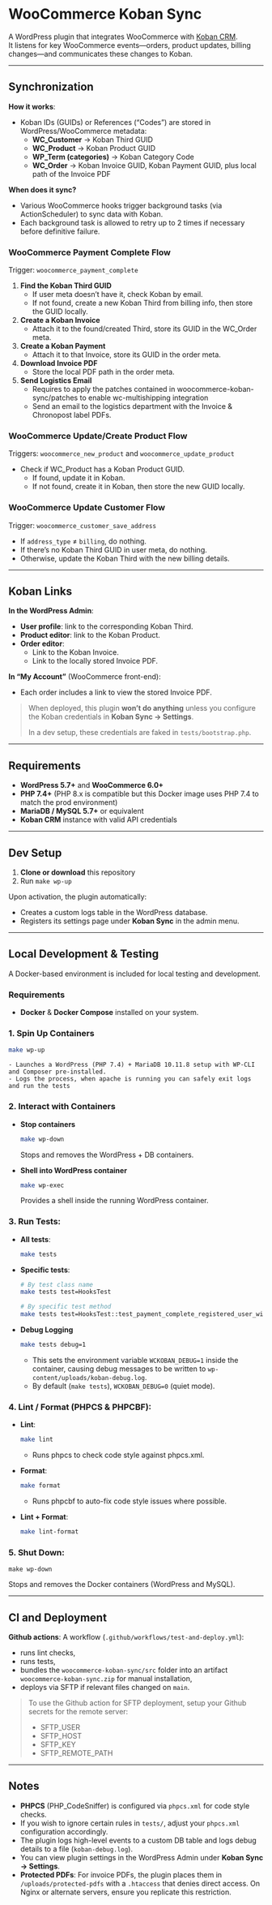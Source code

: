 # WooCommerce Koban Sync

A WordPress plugin that integrates WooCommerce with [Koban CRM](https://www.koban.cloud/en/).  
It listens for key WooCommerce events—orders, product updates, billing changes—and communicates these changes to Koban.

---

## Synchronization
**How it works**:  
- Koban IDs (GUIDs) or References (“Codes”) are stored in WordPress/WooCommerce metadata:
  - **WC_Customer** → Koban Third GUID
  - **WC_Product** → Koban Product GUID
  - **WP_Term (categories)** → Koban Category Code
  - **WC_Order** → Koban Invoice GUID, Koban Payment GUID, plus local path of the Invoice PDF

**When does it sync?**
- Various WooCommerce hooks trigger background tasks (via ActionScheduler) to sync data with Koban.
- Each background task is allowed to retry up to 2 times if necessary before definitive failure.

### WooCommerce Payment Complete Flow 
Trigger: `woocommerce_payment_complete`  
1. **Find the Koban Third GUID**  
   - If user meta doesn’t have it, check Koban by email.  
   - If not found, create a new Koban Third from billing info, then store the GUID locally.  
2. **Create a Koban Invoice**  
   - Attach it to the found/created Third, store its GUID in the WC_Order meta.  
3. **Create a Koban Payment**  
   - Attach it to that Invoice, store its GUID in the order meta.  
4. **Download Invoice PDF**  
   - Store the local PDF path in the order meta.
5. **Send Logistics Email**
   - Requires to apply the patches contained in woocommerce-koban-sync/patches to enable wc-multishipping integration
   - Send an email to the logistics department with the Invoice & Chronopost label PDFs.

### WooCommerce Update/Create Product Flow
Triggers: `woocommerce_new_product` and `woocommerce_update_product`  
- Check if WC_Product has a Koban Product GUID.  
  - If found, update it in Koban.  
  - If not found, create it in Koban, then store the new GUID locally.

### WooCommerce Update Customer Flow
Trigger: `woocommerce_customer_save_address`  
- If `address_type` ≠ `billing`, do nothing.  
- If there’s no Koban Third GUID in user meta, do nothing.  
- Otherwise, update the Koban Third with the new billing details.

---

## Koban Links
**In the WordPress Admin**:  
- **User profile**: link to the corresponding Koban Third.  
- **Product editor**: link to the Koban Product.  
- **Order editor**: 
  - Link to the Koban Invoice.  
  - Link to the locally stored Invoice PDF.

**In “My Account”** (WooCommerce front-end):  
- Each order includes a link to view the stored Invoice PDF.

> When deployed, this plugin **won’t do anything** unless you configure the Koban credentials in **Koban Sync → Settings**.
> 
> In a dev setup, these credentials are faked in ```tests/bootstrap.php```.

---

## Requirements

- **WordPress 5.7+** and **WooCommerce 6.0+**
- **PHP 7.4+** (PHP 8.x is compatible but this Docker image uses PHP 7.4 to match the prod environment)
- **MariaDB / MySQL 5.7+** or equivalent
- **Koban CRM** instance with valid API credentials

---

## Dev Setup

1. **Clone or download** this repository
2. Run ```make wp-up```

Upon activation, the plugin automatically:
- Creates a custom logs table in the WordPress database.
- Registers its settings page under **Koban Sync** in the admin menu.

---

## Local Development & Testing

A Docker-based environment is included for local testing and development.

### Requirements

- **Docker** & **Docker Compose** installed on your system.

### 1. Spin Up Containers
   ```bash
   make wp-up
   ```
    - Launches a WordPress (PHP 7.4) + MariaDB 10.11.8 setup with WP-CLI and Composer pre-installed.
    - Logs the process, when apache is running you can safely exit logs and run the tests

### 2. Interact with Containers
- **Stop containers**
   ```bash
  make wp-down
   ```
  Stops and removes the WordPress + DB containers.


- **Shell into WordPress container**
   ```bash
  make wp-exec
   ```
  Provides a shell inside the running WordPress container.

### 3. Run Tests:

- **All tests**:
    ```bash
    make tests
    ```
- **Specific tests**:
    ```bash
   # By test class name
   make tests test=HooksTest
   
   # By specific test method
   make tests test=HooksTest::test_payment_complete_registered_user_with_meta_guid
   ```
- **Debug Logging**
  ```bash
  make tests debug=1
  ```
  - This sets the environment variable ```WCKOBAN_DEBUG=1``` inside the container, causing debug messages to be written to ```wp-content/uploads/koban-debug.log```.
  - By default (```make tests```), ```WCKOBAN_DEBUG=0``` (quiet mode).

### 4. Lint / Format (PHPCS & PHPCBF):
- **Lint**:
    ```bash
    make lint
    ```
   - Runs phpcs to check code style against phpcs.xml.


- **Format**:
    ```bash
    make format
    ```
   - Runs phpcbf to auto-fix code style issues where possible.


- **Lint + Format**:
    ```bash
    make lint-format
    ```

### 5. Shut Down:
 ```
 make wp-down
 ```
Stops and removes the Docker containers (WordPress and MySQL).

---
## CI and Deployment
**Github actions**: A workflow (```.github/workflows/test-and-deploy.yml```):
  - runs lint checks,
  - runs tests,
  - bundles the ```woocommerce-koban-sync/src``` folder into an artifact ```woocommerce-koban-sync.zip``` for manual installation,
  - deploys via SFTP if relevant files changed on ```main```.

> To use the Github action for SFTP deployment, setup your Github secrets for the remote server:
>- SFTP_USER
>- SFTP_HOST
>- SFTP_KEY
>- SFTP_REMOTE_PATH

---
## Notes
- **PHPCS** (PHP_CodeSniffer) is configured via ```phpcs.xml``` for code style checks.
- If you wish to ignore certain rules in ```tests/```, adjust your ```phpcs.xml``` configuration accordingly.
- The plugin logs high-level events to a custom DB table and logs debug details to a file (```koban-debug.log```).
- You can view plugin settings in the WordPress Admin under **Koban Sync → Settings**.
- **Protected PDFs**: For invoice PDFs, the plugin places them in ```/uploads/protected-pdfs``` with a ```.htaccess``` that denies direct access. On Nginx or alternate servers, ensure you replicate this restriction.
